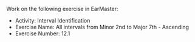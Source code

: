 Work on the following exercise in EarMaster:
- Activity: Interval Identification
- Exercise Name: All intervals from Minor 2nd to Major 7th - Ascending
- Exercise Number: 12.1
